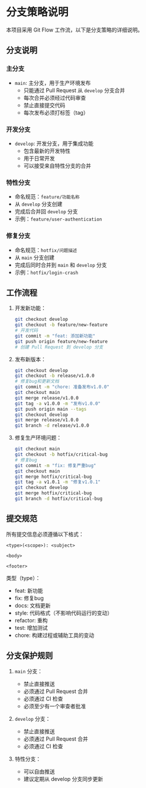# 分支策略说明

本项目采用 Git Flow 工作流，以下是分支策略的详细说明。

## 分支说明

### 主分支
- `main`: 主分支，用于生产环境发布
  - 只能通过 Pull Request 从 `develop` 分支合并
  - 每次合并必须经过代码审查
  - 禁止直接提交代码
  - 每次发布必须打标签（tag）

### 开发分支
- `develop`: 开发分支，用于集成功能
  - 包含最新的开发特性
  - 用于日常开发
  - 可以接受来自特性分支的合并

### 特性分支
- 命名规范：`feature/功能名称`
- 从 `develop` 分支创建
- 完成后合并回 `develop` 分支
- 示例：`feature/user-authentication`

### 修复分支
- 命名规范：`hotfix/问题描述`
- 从 `main` 分支创建
- 完成后同时合并到 `main` 和 `develop` 分支
- 示例：`hotfix/login-crash`

## 工作流程

1. 开发新功能：
   ```bash
   git checkout develop
   git checkout -b feature/new-feature
   # 开发代码
   git commit -m "feat: 添加新功能"
   git push origin feature/new-feature
   # 创建 Pull Request 到 develop 分支
   ```

2. 发布新版本：
   ```bash
   git checkout develop
   git checkout -b release/v1.0.0
   # 修复bug和更新文档
   git commit -m "chore: 准备发布v1.0.0"
   git checkout main
   git merge release/v1.0.0
   git tag -a v1.0.0 -m "发布v1.0.0"
   git push origin main --tags
   git checkout develop
   git merge release/v1.0.0
   git branch -d release/v1.0.0
   ```

3. 修复生产环境问题：
   ```bash
   git checkout main
   git checkout -b hotfix/critical-bug
   # 修复bug
   git commit -m "fix: 修复严重bug"
   git checkout main
   git merge hotfix/critical-bug
   git tag -a v1.0.1 -m "修复v1.0.1"
   git checkout develop
   git merge hotfix/critical-bug
   git branch -d hotfix/critical-bug
   ```

## 提交规范

所有提交信息必须遵循以下格式：
```
<type>(<scope>): <subject>

<body>

<footer>
```

类型（type）：
- feat: 新功能
- fix: 修复bug
- docs: 文档更新
- style: 代码格式（不影响代码运行的变动）
- refactor: 重构
- test: 增加测试
- chore: 构建过程或辅助工具的变动

## 分支保护规则

1. `main` 分支：
   - 禁止直接推送
   - 必须通过 Pull Request 合并
   - 必须通过 CI 检查
   - 必须至少有一个审查者批准

2. `develop` 分支：
   - 禁止直接推送
   - 必须通过 Pull Request 合并
   - 必须通过 CI 检查

3. 特性分支：
   - 可以自由推送
   - 建议定期从 develop 分支同步更新 